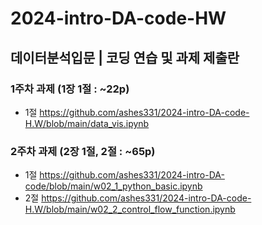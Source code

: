 # 2024-intro-DA-code-HW
## 데이터분석입문  |  코딩 연습 및 과제 제출란


### 1주차 과제 (1장 1절 : ~22p)

* 1절
https://github.com/ashes331/2024-intro-DA-code-H.W/blob/main/data_vis.ipynb


### 2주차 과제 (2장 1절, 2절 : ~65p)

* 1절
https://github.com/ashes331/2024-intro-DA-code/blob/main/w02_1_python_basic.ipynb 
* 2절
https://github.com/ashes331/2024-intro-DA-code-H.W/blob/main/w02_2_control_flow_function.ipynb
